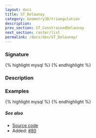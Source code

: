 ```yaml
---
layout: docs
title: ST_Delaunay
category: Geometry3D/triangulation
description: 
prev_section: ST_ConstrainedDelaunay
next_section: raster/list
permalink: /docs/dev/ST_Delaunay/
---
```


### Signature

{% highlight mysql %}
{% endhighlight %}

### Description

### Examples

{% highlight mysql %}
{% endhighlight %}

##### See also

* <a href="https://github.com/irstv/H2GIS/blob/master/h2spatial-ext/src/main/java/org/h2gis/h2spatialext/function/spatial/mesh/ST_Delaunay.java" target="_blank">Source code</a>
* Added: <a href="https://github.com/irstv/H2GIS/pull/80" target="_blank">#80</a>
